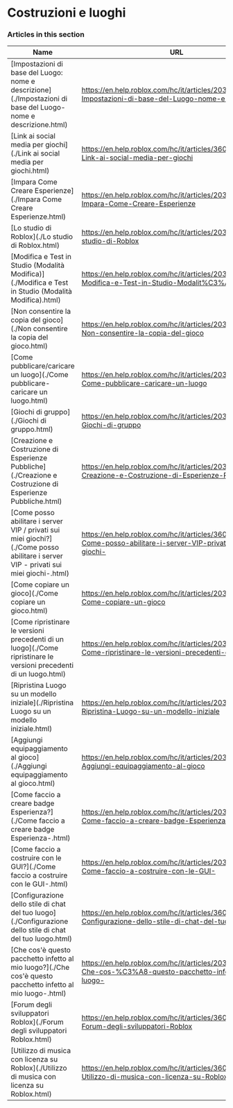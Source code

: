 # Costruzioni e luoghi  
### Articles in this section
Name|URL
-|-
[Impostazioni di base del Luogo: nome e descrizione](./Impostazioni di base del Luogo- nome e descrizione.html) |https://en.help.roblox.com/hc/it/articles/203314030-Impostazioni-di-base-del-Luogo-nome-e-descrizione
[Link ai social media per giochi](./Link ai social media per giochi.html) |https://en.help.roblox.com/hc/it/articles/360000910966-Link-ai-social-media-per-giochi
[Impara Come Creare Esperienze](./Impara Come Creare Esperienze.html) |https://en.help.roblox.com/hc/it/articles/203625344-Impara-Come-Creare-Esperienze
[Lo studio di Roblox](./Lo studio di Roblox.html) |https://en.help.roblox.com/hc/it/articles/203313860-Lo-studio-di-Roblox
[Modifica e Test in Studio (Modalità Modifica)](./Modifica e Test in Studio (Modalità Modifica).html) |https://en.help.roblox.com/hc/it/articles/203313870-Modifica-e-Test-in-Studio-Modalit%C3%A0-Modifica-
[Non consentire la copia del gioco](./Non consentire la copia del gioco.html) |https://en.help.roblox.com/hc/it/articles/203313940-Non-consentire-la-copia-del-gioco
[Come pubblicare/caricare un luogo](./Come pubblicare-caricare un luogo.html) |https://en.help.roblox.com/hc/it/articles/203313890-Come-pubblicare-caricare-un-luogo
[Giochi di gruppo](./Giochi di gruppo.html) |https://en.help.roblox.com/hc/it/articles/203313760-Giochi-di-gruppo
[Creazione e Costruzione di Esperienze Pubbliche](./Creazione e Costruzione di Esperienze Pubbliche.html) |https://en.help.roblox.com/hc/it/articles/203313950-Creazione-e-Costruzione-di-Esperienze-Pubbliche
[Come posso abilitare i server VIP / privati ​​sui miei giochi?](./Come posso abilitare i server VIP - privati ​​sui miei giochi-.html) |https://en.help.roblox.com/hc/it/articles/360000781023-Come-posso-abilitare-i-server-VIP-privati-sui-miei-giochi-
[Come copiare un gioco](./Come copiare un gioco.html) |https://en.help.roblox.com/hc/it/articles/203313900-Come-copiare-un-gioco
[Come ripristinare le versioni precedenti di un luogo](./Come ripristinare le versioni precedenti di un luogo.html) |https://en.help.roblox.com/hc/it/articles/203313850-Come-ripristinare-le-versioni-precedenti-di-un-luogo
[Ripristina Luogo su un modello iniziale](./Ripristina Luogo su un modello iniziale.html) |https://en.help.roblox.com/hc/it/articles/203313920-Ripristina-Luogo-su-un-modello-iniziale
[Aggiungi equipaggiamento al gioco](./Aggiungi equipaggiamento al gioco.html) |https://en.help.roblox.com/hc/it/articles/203314050-Aggiungi-equipaggiamento-al-gioco
[Come faccio a creare badge Esperienza?](./Come faccio a creare badge Esperienza-.html) |https://en.help.roblox.com/hc/it/articles/203313650-Come-faccio-a-creare-badge-Esperienza-
[Come faccio a costruire con le GUI?](./Come faccio a costruire con le GUI-.html) |https://en.help.roblox.com/hc/it/articles/203313960-Come-faccio-a-costruire-con-le-GUI-
[Configurazione dello stile di chat del tuo luogo](./Configurazione dello stile di chat del tuo luogo.html) |https://en.help.roblox.com/hc/it/articles/360019904552-Configurazione-dello-stile-di-chat-del-tuo-luogo
[Che cos'è questo pacchetto infetto al mio luogo?](./Che cos'è questo pacchetto infetto al mio luogo-.html) |https://en.help.roblox.com/hc/it/articles/203312920-Che-cos-%C3%A8-questo-pacchetto-infetto-al-mio-luogo-
[Forum degli sviluppatori Roblox](./Forum degli sviluppatori Roblox.html) |https://en.help.roblox.com/hc/it/articles/360000240223-Forum-degli-sviluppatori-Roblox
[Utilizzo di musica con licenza su Roblox](./Utilizzo di musica con licenza su Roblox.html) |https://en.help.roblox.com/hc/it/articles/360000927163-Utilizzo-di-musica-con-licenza-su-Roblox